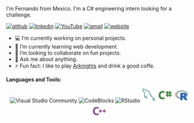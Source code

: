 I'm Fernando from Mexico. I'm a C# engineering intern looking for a challenge.


<p align="center">

[<img src='https://cdn.jsdelivr.net/npm/simple-icons@3.0.1/icons/github.svg' alt='github' height='40'>](https://github.com/CB-Mdk)  [<img src='https://cdn.jsdelivr.net/npm/simple-icons@3.0.1/icons/linkedin.svg' alt='linkedin' height='40'>](https://www.linkedin.com/in/luisferangulo/)  [<img src='https://cdn.jsdelivr.net/npm/simple-icons@3.0.1/icons/youtube.svg' alt='YouTube' height='40'>](https://www.youtube.com/channel/UCp8KYQP9xckSNU4E20-CxDQ)  [<img src='https://cdn.jsdelivr.net/npm/simple-icons@3.0.1/icons/gmail.svg' alt='gmail' height='40'>](mailto:fernando19122@gmail.com)  [<img src='https://cdn.jsdelivr.net/npm/simple-icons@3.0.1/icons/icloud.svg' alt='website' height='40'>](www.google.com.mx)  
</p>



- 💻 I’m currently working on personal projects.
- 🌱 I’m currently learning web development.
- 👯 I’m looking to collaborate on fun projects.
- 💬 Ask me about anything.
- ⚡ Fun fact: I like to play [Arknights](https://www.arknights.global) and drink a good coffe.

**Languages and Tools:** 
<p align="center">
   <img src="https://img.icons8.com/color/1600/visual-studio.png" width="40" height="40" alt="Visual Studio Community">
  <img src="http://ubuntuhandbook.org/wp-content/uploads/2016/05/codeblocks-ide-icon.png" width="40" height="40"  alt="CodeBlocks">
     <img src="https://icons.iconarchive.com/icons/blackvariant/button-ui-requests-5/1024/RStudio-icon.png" width="40" height="40" alt="RStudio">
  <img src="https://raw.githubusercontent.com/vscode-icons/vscode-icons/master/icons/file_type_mysql.svg" width="40" height="40"  alt="MySQL">
  <img src="https://raw.githubusercontent.com/vscode-icons/vscode-icons/master/icons/file_type_csharp.svg" width="40" height="40"  alt="C# / CSharp">
  <img src="https://raw.githubusercontent.com/vscode-icons/vscode-icons/master/icons/file_type_r.svg" width="40" height="40" alt="R">
  <img src="https://raw.githubusercontent.com/vscode-icons/vscode-icons/master/icons/file_type_cpp.svg" width="40" height="40" alt="C++ / C Plus Pluz"> 
</p>


[linkedin]: https://www.linkedin.com/in/luisferangulo/
[email]: mailto:fernando19122@gmail.com
[youtube]: (https://www.youtube.com/channel/UCp8KYQP9xckSNU4E20-CxDQ)
[portfolio]: https://www.google.com.mx
